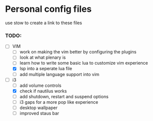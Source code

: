 # Personal config files

use stow to create a link to these files

### TODO:
- [ ] VIM
    - [ ] work on making the vim better by configuring the plugins
    - [ ] look at what plenary is 
    - [ ] learn how to write some basic lua to customize vim experience 
    - [X] lsp into a seperate lua file 
    - [ ] add multiple language support into vim
- [ ] i3
    - [ ] add volume controls 
    - [x] check if nautilus works 
    - [ ] add shutdown, restart and suspend options 
    - [ ] i3 gaps for a more pop like experience 
    - [ ] desktop wallpaper 
    - [ ] improved staus bar 
